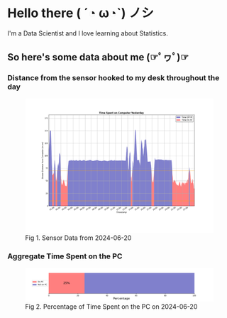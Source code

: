 
# Hello there ( ´◔ ω◔`) ノシ

I'm a Data Scientist and I love learning about Statistics.

## So here's some data about me (☞ﾟヮﾟ)☞


### Distance from the sensor hooked to my desk throughout the day
<figure>
  <picture>
    <source media="(prefers-color-scheme: dark)" srcset="Pi/readme/graphs/lineplot/dark-plot-2024-06-20.png">
    <source media="(prefers-color-scheme: light)" srcset="Pi/readme/graphs/lineplot/light-plot-2024-06-20.png">
    <img alt="Shows a black logo in light color mode and a white one in dark color mode." src="Pi/readme/graphs/lineplot/light-plot-2024-06-20.png">
  </picture>
  <figcaption>Fig 1. Sensor Data from 2024-06-20</figcaption>
</figure>



### Aggregate Time Spent on the PC
<figure>
  <picture>
    <source media="(prefers-color-scheme: dark)" srcset="Pi/readme/graphs/barplot/dark-plot-2024-06-20.png">
    <source media="(prefers-color-scheme: light)" srcset="Pi/readme/graphs/barplot/light-plot-2024-06-20.png">
    <img alt="Shows a black logo in light color mode and a white one in dark color mode." src="Pi/readme/graphs/barplot/light-plot-2024-06-20.png">
  </picture>
  <figcaption>Fig 2. Percentage of Time Spent on the PC on 2024-06-20</figcaption>
</figure>
